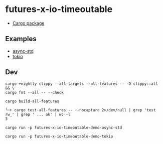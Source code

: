 # futures-x-io-timeoutable

* [Cargo package](https://crates.io/crates/futures-x-io-timeoutable)

## Examples

* [async-std](demos/async-std/src/main.rs)
* [tokio](demos/tokio/src/main.rs)

## Dev

```
cargo +nightly clippy --all-targets --all-features -- -D clippy::all && \
cargo fmt --all -- --check
```

```
cargo build-all-features

╰─➤ cargo test-all-features -- --nocapture 2>/dev/null | grep 'test rw_' | grep ' ... ok' | wc -l
3
```

```
cargo run -p futures-x-io-timeoutable-demo-async-std

cargo run -p futures-x-io-timeoutable-demo-tokio
```
